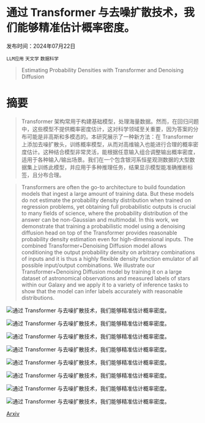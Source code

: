 # 通过 Transformer 与去噪扩散技术，我们能够精准估计概率密度。

发布时间：2024年07月22日

`LLM应用` `天文学` `数据科学`

> Estimating Probability Densities with Transformer and Denoising Diffusion

# 摘要

> Transformer 架构常用于构建基础模型，处理海量数据。然而，在回归问题中，这些模型不提供概率密度估计，这对科学领域至关重要，因为答案的分布可能是非高斯和多模态的。本研究展示了一种新方法：在 Transformer 上添加去噪扩散头，训练概率模型，从而对高维输入也能进行合理的概率密度估计。这种结合模型非常灵活，能根据任意输入组合调整输出概率密度，适用于各种输入/输出场景。我们在一个包含银河系恒星观测数据的大型数据集上训练此模型，并应用于多种推理任务，结果显示模型能准确推断标签，且分布合理。

> Transformers are often the go-to architecture to build foundation models that ingest a large amount of training data. But these models do not estimate the probability density distribution when trained on regression problems, yet obtaining full probabilistic outputs is crucial to many fields of science, where the probability distribution of the answer can be non-Gaussian and multimodal. In this work, we demonstrate that training a probabilistic model using a denoising diffusion head on top of the Transformer provides reasonable probability density estimation even for high-dimensional inputs. The combined Transformer+Denoising Diffusion model allows conditioning the output probability density on arbitrary combinations of inputs and it is thus a highly flexible density function emulator of all possible input/output combinations. We illustrate our Transformer+Denoising Diffusion model by training it on a large dataset of astronomical observations and measured labels of stars within our Galaxy and we apply it to a variety of inference tasks to show that the model can infer labels accurately with reasonable distributions.

![通过 Transformer 与去噪扩散技术，我们能够精准估计概率密度。](../../../paper_images/2407.15703/x1.png)

![通过 Transformer 与去噪扩散技术，我们能够精准估计概率密度。](../../../paper_images/2407.15703/x2.png)

![通过 Transformer 与去噪扩散技术，我们能够精准估计概率密度。](../../../paper_images/2407.15703/x3.png)

![通过 Transformer 与去噪扩散技术，我们能够精准估计概率密度。](../../../paper_images/2407.15703/x4.png)

![通过 Transformer 与去噪扩散技术，我们能够精准估计概率密度。](../../../paper_images/2407.15703/x5.png)

![通过 Transformer 与去噪扩散技术，我们能够精准估计概率密度。](../../../paper_images/2407.15703/x6.png)

![通过 Transformer 与去噪扩散技术，我们能够精准估计概率密度。](../../../paper_images/2407.15703/x7.png)

![通过 Transformer 与去噪扩散技术，我们能够精准估计概率密度。](../../../paper_images/2407.15703/x8.png)

[Arxiv](https://arxiv.org/abs/2407.15703)